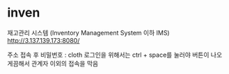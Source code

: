 # inven
재고관리 시스템 (Inventory Management System 이하 IMS)
http://3.137.139.173:8080/

주소 접속 후
비밀번호 : cloth
로그인을 위해서는 ctrl + space를 눌러야 버튼이 나오게끔해서 관계자 이외의 접속을 막음
